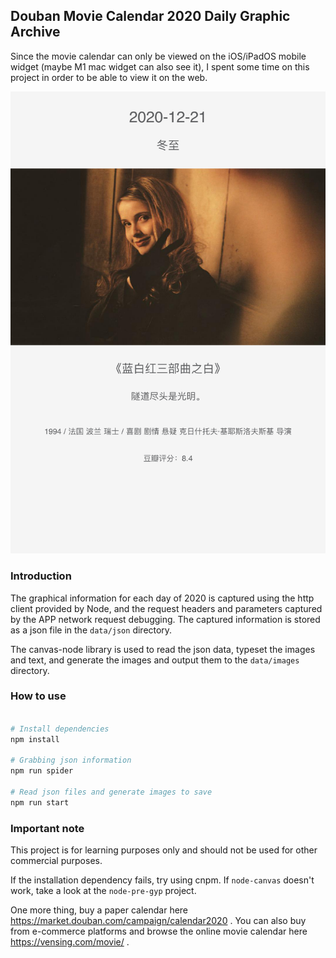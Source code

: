 
## Douban Movie Calendar 2020 Daily Graphic Archive

Since the movie calendar can only be viewed on the iOS/iPadOS mobile widget (maybe M1 mac widget can also see it), I spent some time on this project in order to be able to view it on the web.

![](./data/images/DoubanMoviePic/12/2020-12-21.png)

### Introduction

The graphical information for each day of 2020 is captured using the http client provided by Node, and the request headers and parameters captured by the APP network request debugging. The captured information is stored as a json file in the `data/json` directory.

The canvas-node library is used to read the json data, typeset the images and text, and generate the images and output them to the `data/images` directory.

### How to use

```sh

# Install dependencies
npm install

# Grabbing json information
npm run spider 

# Read json files and generate images to save
npm run start

```

### Important note

This project is for learning purposes only and should not be used for other commercial purposes.

If the installation dependency fails, try using cnpm. If `node-canvas` doesn't work, take a look at the `node-pre-gyp` project.

One more thing, buy a paper calendar here https://market.douban.com/campaign/calendar2020 . You can also buy from e-commerce platforms and browse the online movie calendar here https://vensing.com/movie/ .

